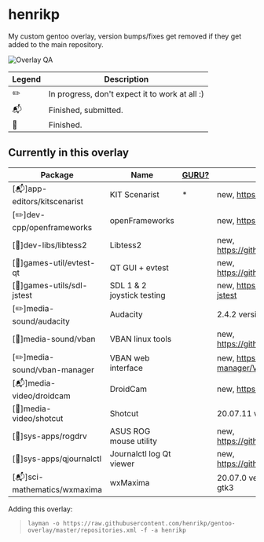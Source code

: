 henrikp
==============

My custom gentoo overlay, version bumps/fixes get removed if they get added to the main repository.

![Overlay QA](https://github.com/henrikp/gentoo-overlay/workflows/Overlay%20QA/badge.svg?branch=master)

Legend | Description
------- | -----------
:pencil2: | In progress, don't expect it to work at all :)
:mailbox_with_mail: | Finished, submitted.
:green_book: | Finished.

Currently in this overlay
-------------------------

Package | Name | [GURU?](https://wiki.gentoo.org/wiki/Project:GURU) | Description
------- | ---- | ----- | -----------
[:mailbox_with_mail:]app-editors/kitscenarist | KIT Scenarist | * | new, https://kitscenarist.ru/en/ 
[:pencil2:]dev-cpp/openframeworks | openFrameworks || new, https://openframeworks.cc/ 
[:green_book:]dev-libs/libtess2 | Libtess2 || new, https://github.com/memononen/libtess2 
[:green_book:]games-util/evtest-qt | QT GUI + evtest || new, https://github.com/Grumbel/evtest-qt
[:green_book:]games-utils/sdl-jstest | SDL 1 & 2 joystick testing || new, https://gitlab.com/sdl-jstest/sdl-jstest
[:pencil2:]media-sound/audacity | Audacity || 2.4.2 version bump
[:green_book:]media-sound/vban | VBAN linux tools || new, https://github.com/quiniouben/vban
[:pencil2:]media-sound/vban-manager | VBAN web interface || new, https://github.com/VBAN-manager/VBAN-manager 
[:mailbox_with_mail:]media-video/droidcam | DroidCam || new, https://www.dev47apps.com/
[:green_book:]media-video/shotcut | Shotcut || 20.07.11 version bump
[:green_book:]sys-apps/rogdrv | ASUS ROG mouse utility || new, https://github.com/kyokenn/rogdrv
[:green_book:]sys-apps/qjournalctl | Journalctl log Qt viewer || new, https://github.com/pentix/qjournalctl
[:mailbox_with_mail:]sci-mathematics/wxmaxima | wxMaxima || 20.07.0 version bump, move to 3.0-gtk3

Adding this overlay:
> `layman -o https://raw.githubusercontent.com/henrikp/gentoo-overlay/master/repositories.xml
-f -a henrikp`
